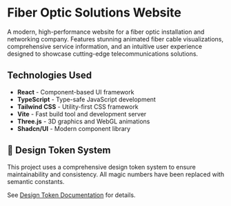 # Fiber Optic Solutions Website

A modern, high-performance website for a fiber optic installation and networking company. Features stunning animated fiber cable visualizations, comprehensive service information, and an intuitive user experience designed to showcase cutting-edge telecommunications solutions.

## Technologies Used

- **React** - Component-based UI framework
- **TypeScript** - Type-safe JavaScript development
- **Tailwind CSS** - Utility-first CSS framework
- **Vite** - Fast build tool and development server
- **Three.js** - 3D graphics and WebGL animations
- **Shadcn/UI** - Modern component library

## 🎯 Design Token System

This project uses a comprehensive design token system to ensure maintainability and consistency. All magic numbers have been replaced with semantic constants.

See [Design Token Documentation](./docs/design-tokens.md) for details.
